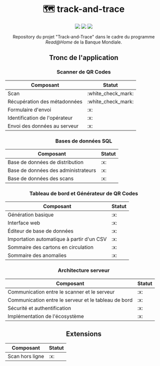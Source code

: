 <div align="center">
	<h1>🗺️ track-and-trace</h1>
	<img src="https://img.shields.io/github/license/leogaudin/track-and-trace" />
	<img src="https://img.shields.io/static/v1?label=android&message=	%3E5%2E0&color=brightgreen" />
	<img src="https://img.shields.io/static/v1?label=ios&message=%3E12%2E4&color=blueviolet" />
	<p>Repository du projet "Track-and-Trace" dans le cadre du programme <i>Read@Home</i> de la Banque Mondiale.</p>
	<h2 id="tronc-de-l-application">Tronc de l&#39;application</h2>
	<h3 id="scanner-de-qr-codes">Scanner de QR Codes</h3>
	<table>
		<thead>
			<tr>
				<th>Composant</th>
				<th>Statut</th>
			</tr>
		</thead>
		<tbody>
			<tr>
				<td>Scan</td>
				<td>:white_check_mark:</td>
			</tr>
			<tr>
				<td>Récupération des métadonnées</td>
				<td>:white_check_mark:</td>
			</tr>
			<tr>
				<td>Formulaire d&#39;envoi</td>
				<td>:x:</td>
			</tr>
			<tr>
				<td>Identification de l&#39;opérateur</td>
				<td>:x:</td>
			</tr>
			<tr>
				<td>Envoi des données au serveur</td>
				<td>:x:</td>
			</tr>
		</tbody>
	</table>
	<h3 id="bases-de-donn-es-sql">Bases de données SQL</h3>
	<table>
		<thead>
			<tr>
				<th>Composant</th>
				<th>Statut</th>
			</tr>
		</thead>
		<tbody>
			<tr>
				<td>Base de données de distribution</td>
				<td>:x:</td>
			</tr>
			<tr>
				<td>Base de données des administrateurs</td>
				<td>:x:</td>
			</tr>
			<tr>
				<td>Base de données des scans</td>
				<td>:x:</td>
			</tr>
		</tbody>
	</table>
	<h3 id="tableau-de-bord-et-g-n-rateur-de-qr-codes">Tableau de bord et Générateur de QR Codes</h3>
	<table>
		<thead>
			<tr>
				<th>Composant</th>
				<th>Statut</th>
			</tr>
		</thead>
		<tbody>
			<tr>
				<td>Génération basique</td>
				<td>:x:</td>
			</tr>
			<tr>
				<td>Interface web</td>
				<td>:x:</td>
			</tr>
			<tr>
				<td>Éditeur de base de données</td>
				<td>:x:</td>
			</tr>
			<tr>
				<td>Importation automatique à partir d&#39;un CSV</td>
				<td>:x:</td>
			</tr>
			<tr>
				<td>Sommaire des cartons en circulation</td>
				<td>:x:</td>
			</tr>
			<tr>
				<td>Sommaire des anomalies</td>
				<td>:x:</td>
			</tr>
		</tbody>
	</table>
	<h3 id="architecture-serveur">Architecture serveur</h3>
	<table>
		<thead>
			<tr>
				<th>Composant</th>
				<th>Statut</th>
			</tr>
		</thead>
		<tbody>
			<tr>
				<td>Communication entre le scanner et le serveur</td>
				<td>:x:</td>
			</tr>
			<tr>
				<td>Communication entre le serveur et le tableau de bord</td>
				<td>:x:</td>
			</tr>
			<tr>
				<td>Sécurité et authentification</td>
				<td>:x:</td>
			</tr>
			<tr>
				<td>Implémentation de l&#39;écosystème</td>
				<td>:x:</td>
			</tr>
		</tbody>
	</table>
	<h2 id="extensions">Extensions</h2>
	<table>
		<thead>
			<tr>
				<th>Composant</th>
				<th>Statut</th>
			</tr>
		</thead>
		<tbody>
			<tr>
				<td>Scan hors ligne</td>
				<td>:x:</td>
			</tr>
		</tbody>
	</table>
</div>
